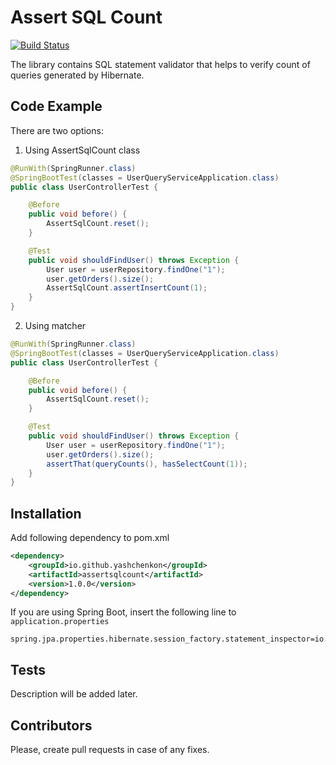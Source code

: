 # Assert SQL Count

[![Build Status](https://travis-ci.org/YashchenkoN/assertsqlcount.svg?branch=master)](https://travis-ci.org/YashchenkoN/assertsqlcount)

The library contains SQL statement validator that helps to verify count of queries generated by Hibernate.

## Code Example

There are two options:

1) Using AssertSqlCount class
```java
@RunWith(SpringRunner.class)
@SpringBootTest(classes = UserQueryServiceApplication.class)
public class UserControllerTest {

    @Before
    public void before() {
        AssertSqlCount.reset();
    }

    @Test
    public void shouldFindUser() throws Exception {
        User user = userRepository.findOne("1");
        user.getOrders().size();
        AssertSqlCount.assertInsertCount(1);
    }
}
```

2) Using matcher
```java
@RunWith(SpringRunner.class)
@SpringBootTest(classes = UserQueryServiceApplication.class)
public class UserControllerTest {

    @Before
    public void before() {
        AssertSqlCount.reset();
    }

    @Test
    public void shouldFindUser() throws Exception {
        User user = userRepository.findOne("1");
        user.getOrders().size();
        assertThat(queryCounts(), hasSelectCount(1));
    }
}
```

## Installation

Add following dependency to pom.xml
```xml
<dependency>
    <groupId>io.github.yashchenkon</groupId>
    <artifactId>assertsqlcount</artifactId>
    <version>1.0.0</version>
</dependency>
```

If you are using Spring Boot, insert the following line to `application.properties`

```
spring.jpa.properties.hibernate.session_factory.statement_inspector=io.github.yashchenkon.assertsqlcount.inspector.QueryCountsInspector
```

## Tests

Description will be added later.

## Contributors

Please, create pull requests in case of any fixes.
